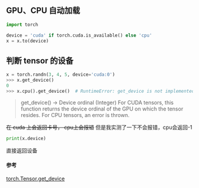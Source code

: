 ## GPU、CPU 自动加载
```python
import torch

device = 'cuda' if torch.cuda.is_available() else 'cpu'
x = x.to(device)
```

## 判断 tensor 的设备
```python
x = torch.randn(3, 4, 5, device='cuda:0')
>>> x.get_device()
0
>>> x.cpu().get_device()  # RuntimeError: get_device is not implemented for type torch.FloatTensor
```
> get_device() -> Device ordinal (Integer) 
For CUDA tensors, this function returns the device ordinal of the GPU on which the tensor resides. For CPU tensors, an error is thrown.

~~在 cuda 上会返回卡号， cpu上会报错~~
但是我实测了一下不会报错，cpu会返回-1

```python
print(x.device)
```
直接返回设备

#### 参考
[torch.Tensor.get_device](https://pytorch.org/docs/1.5.0/tensors.html?highlight=get_device#torch.Tensor.get_device)

